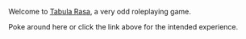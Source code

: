 Welcome to [Tabula Rasa](https://harleydutton.github.io/tabula-rasa), a very odd roleplaying game.

Poke around here or click the link above for the intended experience.
